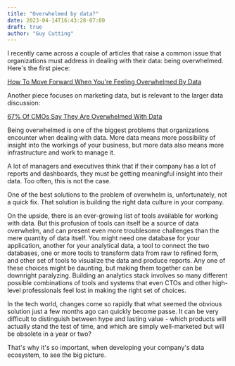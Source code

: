 ```yaml
---
title: "Overwhelmed by data?"
date: 2023-04-14T16:43:28-07:00
draft: true
author: "Guy Cutting"
---
```


I recently came across a couple of articles that raise a common issue that organizations must address in dealing with their data: being overwhelmed. Here's the first piece:

[How To Move Forward When You're Feeling Overwhelmed By Data](https://www.inc.com/soren-kaplan/how-to-move-forward-when-youre-feeling-overwhelmed-by-data.html)

Another piece focuses on marketing data, but is relevant to the larger data discussion:

[67% Of CMOs Say They Are Overwhelmed With Data](https://www.adverity.com/blog/67-of-cmos-say-they-are-overwhelmed-with-data)

Being overwhelmed is one of the biggest problems that organizations encounter when dealing with data. More data means more possibility of insight into the workings of your business, but more data also means more infrastructure and work to manage it.

A lot of managers and executives think that if their company has a lot of reports and dashboards, they must be getting meaningful insight into their data. Too often, this is not the case. 

One of the best solutions to the problem of overwhelm is, unfortunately, not a quick fix. That solution is building the right data culture in your company. 

On the upside, there is an ever-growing list of tools available for working with data. But this profusion of tools can itself be a source of data overwhelm, and can present even more troublesome challenges than the mere quantity of data itself. You might need one database for your application, another for your analytical data, a tool to connect the two databases, one or more tools to transform data from raw to refined form, and other set of tools to visualize the data and produce reports. Any one of these choices might be daunting, but making them together can be downright paralyzing. Building an analytics stack involves so many different possible combinations of tools and systems that even CTOs and other high-level professionals feel lost in making the right set of choices.

In the tech world, changes come so rapidly that what seemed the obvious solution just a few months ago can quickly become passe. It can be very difficult to distinguish between hype and lasting value - which products will actually stand the test of time, and which are simply well-marketed but will be obsolete in a year or two?

That's why it's so important, when developing your company's data ecosystem, to see the big picture.
